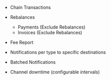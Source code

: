 - Chain Transactions
- Rebalances
    - Payments (Exclude Rebalances)
    - Invoices (Exclude Rebalances)
- Fee Report
- Notifications per type to specific destinations

- Batched Notifications
- Channel downtime (configurable intervals)
